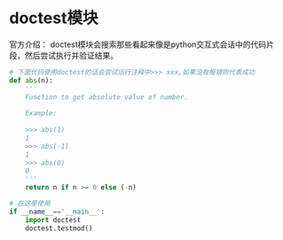# doctest模块
官方介绍： doctest模块会搜索那些看起来像是python交互式会话中的代码片段，然后尝试执行并验证结果。

```python
# 下面代码使用doctest的话会尝试运行注释中>>> xxx,如果没有报错则代表成功
def abs(n):
    '''
    Function to get absolute value of number.
    
    Example:
    
    >>> abs(1)
    1
    >>> abs(-1)
    1
    >>> abs(0)
    0
    '''
    return n if n >= 0 else (-n)

# 在这里使用
if __name__=='__main__':
    import doctest
    doctest.testmod()
```